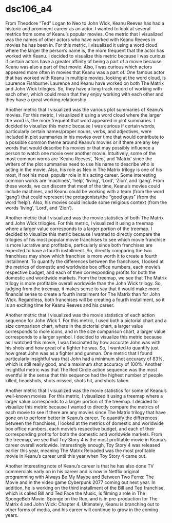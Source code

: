 # dsc106_a4

From Theodore “Ted” Logan to Neo to John Wick, Keanu Reeves has had a historic and prominent career as an actor. I wanted to look at several metrics from some of Keanu’s popular movies. One metric that I visualized was the names of other actors who have worked with Keanu Reeves in movies he has been in. For this metric, I visualized it using a word cloud where the larger the person’s name is, the more frequent that the actor has worked with Keanu. I decided to visualize this metric because I was curious if certain actors have a greater affinity of being a part of a movie because Keanu was also a part of that movie. Also, I was curious which actors appeared more often in movies that Keanu was a part of. One famous actor that has worked with Keanu in multiple movies, looking at the word cloud, is Laurence Fishburne. Laurence and Keanu have worked on both The Matrix and John Wick trilogies. So, they have a long track record of working with each other, which could mean that they enjoy working with each other and they have a great working relationship.

Another metric that I visualized was the various plot summaries of Keanu’s movies. For this metric, I visualized it using a word cloud where the larger the word is, the more frequent that word appeared in plot summaries. I decided to visualize this metric because I was curious if certain words, particularly certain names/proper nouns, verbs, and adjectives, were included in plot summaries in his movies over time that would contribute to a possible common theme around Keanu’s movies or if there are any key words that would describe his movies or that may possibly influence a person to watch one movie over another movie. Intuitively, some of the most common words are ‘Keanu Reeves’, ‘Neo’, and ‘Matrix’ since the writers of the plot summaries need to use his name to describe who is acting in the movie. Also, his role as Neo in The Matrix trilogy is one of his most, if not his most, popular role in his acting career. Some interesting common words are ‘machines’, ‘help’, ‘living’, ‘Lord’, ‘Zion’, and ‘gang’. From these words, we can discern that most of the time, Keanu’s movies could include machines, and Keanu could be working with a team (from the word ‘gang’) that could represent the protagonists/the “good guys” (from the word ‘help’). Also, his movies could include some religious context (from the words ‘living’, ‘Lord’, and ‘Zion’).

Another metric that I visualized was the movie statistics of both The Matrix and John Wick trilogies. For this metric, I visualized it using a treemap where a larger value corresponds to a larger portion of the treemap. I decided to visualize this metric because I wanted to directly compare the trilogies of his most popular movie franchises to see which movie franchise is more lucrative and profitable, particularly since both franchises are expected to have a fourth installment. So, directly comparing the two franchises may show which franchise is more worth it to create a fourth installment. To quantify the differences between the franchises, I looked at the metrics of domestic and worldwide box office numbers, each movie’s respective budget, and each of their corresponding profits for both the domestic and worldwide markets. From the treemap, we see that The Matrix trilogy is more profitable overall worldwide than the John Wick trilogy. So, judging from the treemap, it makes sense to say that it would make more financial sense to create a fourth installment for The Matrix than for John Wick. Regardless, both franchises will be creating a fourth installment, so it is an exciting time for Keanu Reeves and his career.

Another metric that I visualized was the movie statistics of each action sequence for John Wick 1. For this metric, I used both a pictorial chart and a size comparison chart, where in the pictorial chart, a larger value corresponds to more icons, and in the size comparison chart, a larger value corresponds to a larger symbol. I decided to visualize this metric because as I watched this movie, I was fascinated by how accurate John was with his shots and how great of a fighter he was. So, I wanted to quantify just how great John was as a fighter and gunman. One metric that I found particularly insightful was that John had a minimum shot accuracy of 83%, which is still really good, and a maximum shot accuracy of 100%. Another insightful metric was that The Red Circle action sequence was the most eventful in the sense that this sequence had the highest number of people killed, headshots, shots missed, shots hit, and shots taken.

Another metric that I visualized was the movie statistics for some of Keanu’s well-known movies. For this metric, I visualized it using a treemap where a larger value corresponds to a larger portion of the treemap. I decided to visualize this metric because I wanted to directly compare the metrics of each movie to see if there are any movies since The Matrix trilogy that have gone on to perform better in Keanu’s career. To quantify the differences between the franchises, I looked at the metrics of domestic and worldwide box office numbers, each movie’s respective budget, and each of their corresponding profits for both the domestic and worldwide markets. From the treemap, we see that Toy Story 4 is the most profitable movie in Keanu’s career overall worldwide. Interestingly enough, Toy Story 4 was released earlier this year, meaning The Matrix Reloaded was the most profitable movie in Keanu’s career until this year when Toy Story 4 came out.

Another interesting note of Keanu’s career is that he has also done TV commercials early on in his career and is now in Netflix original programming with Always Be My Maybe and Between Two Ferns: The Movie and in the video game Cyberpunk 2077 coming out next year. In addition, he is working on the third installment of the Bill and Ted franchise, which is called Bill and Ted Face the Music, is filming a role in The SpongeBob Movie: Sponge on the Run, and is in pre-production for The Matrix 4 and John Wick: Chapter 4. Ultimately, Keanu is branching out to other forms of media, and his career will continue to grow in the coming years.
